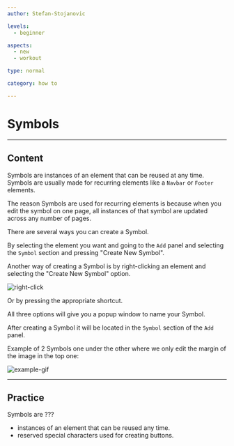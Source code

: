 ```yaml
---
author: Stefan-Stojanovic

levels:
  - beginner

aspects:
  - new
  - workout

type: normal

category: how to

---
```


# Symbols

---
## Content


Symbols are instances of an element that can be reused at any time. Symbols are usually made for recurring elements like a `Navbar` or `Footer` elements.

The reason Symbols are used for recurring elements is because when you edit the symbol on one page, all instances of that symbol are updated across any number of pages.

There are several ways you can create a Symbol.

By selecting the element you want and going to the `Add` panel and selecting the `Symbol` section and pressing "Create New Symbol".

Another way of creating a Symbol is by right-clicking an element and selecting the "Create New Symbol" option.

![right-click](https://img.enkipro.com/715d883a1ae19312f8ad91e81072f488.png)

Or by pressing the appropriate shortcut.

All three options will give you a popup window to name your Symbol.

After creating a Symbol it will be located in the `Symbol` section of the `Add` panel.

Example of 2 Symbols one under the other where we only edit the margin of the image in the top one:

![example-gif](https://img.enkipro.com/f6eec6f636d18afe9d05896edb756ac7.gif)

---
## Practice

Symbols are ???

* instances of an element that can be reused any time.
* reserved special characters used for creating buttons.
